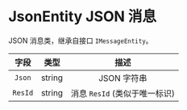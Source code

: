 # JsonEntity JSON 消息

JSON 消息类，继承自接口 `IMessageEntity`。

|  字段   |  类型  |             描述              |
| :-----: | :----: | :---------------------------: |
| `Json`  | string |          JSON 字符串          |
| `ResId` | string | 消息 `ResId` (类似于唯一标识) |
